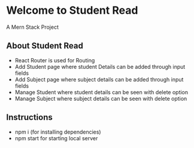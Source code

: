# Welcome to Student Read

A Mern Stack Project

## About Student Read

- React Router is used for Routing
- Add Student page where student Details can be added through input fields
- Add Subject page where subject details can be added through input fields
- Manage Student where student details can be seen with delete option
- Manage Subject where subject details can be seen with delete option

## Instructions
- npm i (for installing dependencies)
- npm start for starting local server
